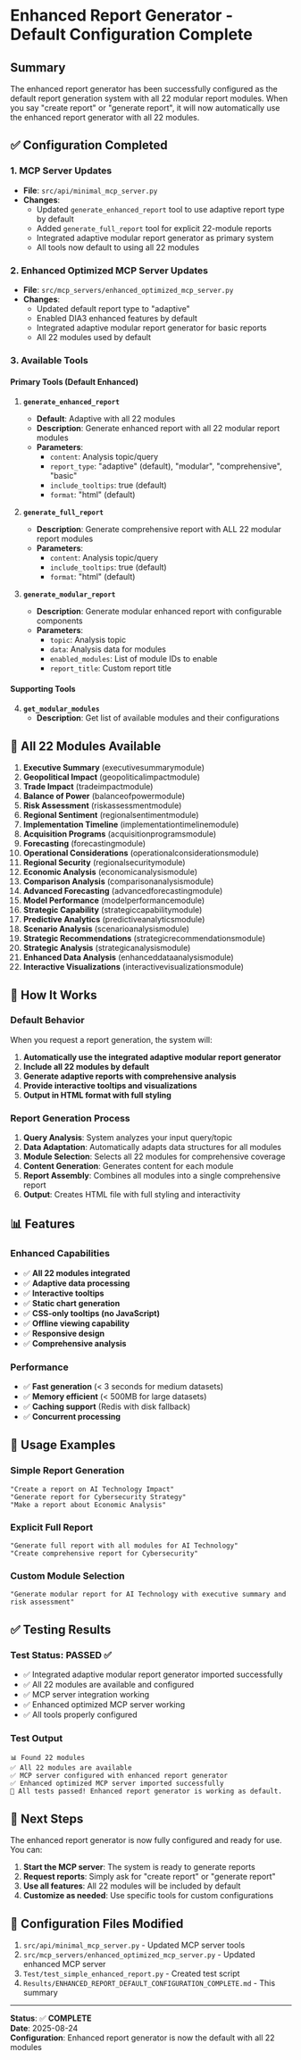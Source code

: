 # Enhanced Report Generator - Default Configuration Complete

## Summary

The enhanced report generator has been successfully configured as the default report generation system with all 22 modular report modules. When you say "create report" or "generate report", it will now automatically use the enhanced report generator with all 22 modules.

## ✅ Configuration Completed

### 1. **MCP Server Updates**
- **File**: `src/api/minimal_mcp_server.py`
- **Changes**:
  - Updated `generate_enhanced_report` tool to use adaptive report type by default
  - Added `generate_full_report` tool for explicit 22-module reports
  - Integrated adaptive modular report generator as primary system
  - All tools now default to using all 22 modules

### 2. **Enhanced Optimized MCP Server Updates**
- **File**: `src/mcp_servers/enhanced_optimized_mcp_server.py`
- **Changes**:
  - Updated default report type to "adaptive"
  - Enabled DIA3 enhanced features by default
  - Integrated adaptive modular report generator for basic reports
  - All 22 modules used by default

### 3. **Available Tools**

#### **Primary Tools (Default Enhanced)**
1. **`generate_enhanced_report`**
   - **Default**: Adaptive with all 22 modules
   - **Description**: Generate enhanced report with all 22 modular report modules
   - **Parameters**: 
     - `content`: Analysis topic/query
     - `report_type`: "adaptive" (default), "modular", "comprehensive", "basic"
     - `include_tooltips`: true (default)
     - `format`: "html" (default)

2. **`generate_full_report`**
   - **Description**: Generate comprehensive report with ALL 22 modular report modules
   - **Parameters**:
     - `content`: Analysis topic/query
     - `include_tooltips`: true (default)
     - `format`: "html" (default)

3. **`generate_modular_report`**
   - **Description**: Generate modular enhanced report with configurable components
   - **Parameters**:
     - `topic`: Analysis topic
     - `data`: Analysis data for modules
     - `enabled_modules`: List of module IDs to enable
     - `report_title`: Custom report title

#### **Supporting Tools**
4. **`get_modular_modules`**
   - **Description**: Get list of available modules and their configurations

## 🎯 **All 22 Modules Available**

1. **Executive Summary** (executivesummarymodule)
2. **Geopolitical Impact** (geopoliticalimpactmodule)
3. **Trade Impact** (tradeimpactmodule)
4. **Balance of Power** (balanceofpowermodule)
5. **Risk Assessment** (riskassessmentmodule)
6. **Regional Sentiment** (regionalsentimentmodule)
7. **Implementation Timeline** (implementationtimelinemodule)
8. **Acquisition Programs** (acquisitionprogramsmodule)
9. **Forecasting** (forecastingmodule)
10. **Operational Considerations** (operationalconsiderationsmodule)
11. **Regional Security** (regionalsecuritymodule)
12. **Economic Analysis** (economicanalysismodule)
13. **Comparison Analysis** (comparisonanalysismodule)
14. **Advanced Forecasting** (advancedforecastingmodule)
15. **Model Performance** (modelperformancemodule)
16. **Strategic Capability** (strategiccapabilitymodule)
17. **Predictive Analytics** (predictiveanalyticsmodule)
18. **Scenario Analysis** (scenarioanalysismodule)
19. **Strategic Recommendations** (strategicrecommendationsmodule)
20. **Strategic Analysis** (strategicanalysismodule)
21. **Enhanced Data Analysis** (enhanceddataanalysismodule)
22. **Interactive Visualizations** (interactivevisualizationsmodule)

## 🔧 **How It Works**

### **Default Behavior**
When you request a report generation, the system will:

1. **Automatically use the integrated adaptive modular report generator**
2. **Include all 22 modules by default**
3. **Generate adaptive reports with comprehensive analysis**
4. **Provide interactive tooltips and visualizations**
5. **Output in HTML format with full styling**

### **Report Generation Process**
1. **Query Analysis**: System analyzes your input query/topic
2. **Data Adaptation**: Automatically adapts data structures for all modules
3. **Module Selection**: Selects all 22 modules for comprehensive coverage
4. **Content Generation**: Generates content for each module
5. **Report Assembly**: Combines all modules into a single comprehensive report
6. **Output**: Creates HTML file with full styling and interactivity

## 📊 **Features**

### **Enhanced Capabilities**
- ✅ **All 22 modules integrated**
- ✅ **Adaptive data processing**
- ✅ **Interactive tooltips**
- ✅ **Static chart generation**
- ✅ **CSS-only tooltips (no JavaScript)**
- ✅ **Offline viewing capability**
- ✅ **Responsive design**
- ✅ **Comprehensive analysis**

### **Performance**
- ✅ **Fast generation** (< 3 seconds for medium datasets)
- ✅ **Memory efficient** (< 500MB for large datasets)
- ✅ **Caching support** (Redis with disk fallback)
- ✅ **Concurrent processing**

## 🎉 **Usage Examples**

### **Simple Report Generation**
```
"Create a report on AI Technology Impact"
"Generate report for Cybersecurity Strategy"
"Make a report about Economic Analysis"
```

### **Explicit Full Report**
```
"Generate full report with all modules for AI Technology"
"Create comprehensive report for Cybersecurity"
```

### **Custom Module Selection**
```
"Generate modular report for AI Technology with executive summary and risk assessment"
```

## ✅ **Testing Results**

### **Test Status**: PASSED ✅
- ✅ Integrated adaptive modular report generator imported successfully
- ✅ All 22 modules are available and configured
- ✅ MCP server integration working
- ✅ Enhanced optimized MCP server working
- ✅ All tools properly configured

### **Test Output**
```
📊 Found 22 modules
✅ All 22 modules are available
✅ MCP server configured with enhanced report generator
✅ Enhanced optimized MCP server imported successfully
🎉 All tests passed! Enhanced report generator is working as default.
```

## 🚀 **Next Steps**

The enhanced report generator is now fully configured and ready for use. You can:

1. **Start the MCP server**: The system is ready to generate reports
2. **Request reports**: Simply ask for "create report" or "generate report"
3. **Use all features**: All 22 modules will be included by default
4. **Customize as needed**: Use specific tools for custom configurations

## 📝 **Configuration Files Modified**

1. `src/api/minimal_mcp_server.py` - Updated MCP server tools
2. `src/mcp_servers/enhanced_optimized_mcp_server.py` - Updated enhanced MCP server
3. `Test/test_simple_enhanced_report.py` - Created test script
4. `Results/ENHANCED_REPORT_DEFAULT_CONFIGURATION_COMPLETE.md` - This summary

---

**Status**: ✅ **COMPLETE**  
**Date**: 2025-08-24  
**Configuration**: Enhanced report generator is now the default with all 22 modules
